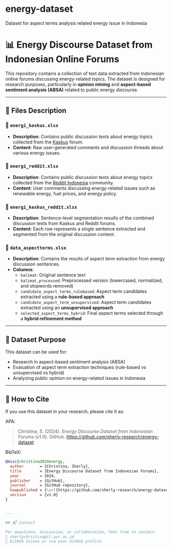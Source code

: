 # energy-dataset
Dataset for aspect terms analysis related energy issue in Indonesia

# 📊 Energy Discourse Dataset from Indonesian Online Forums

This repository contains a collection of text data extracted from Indonesian online forums discussing energy-related topics. The dataset is designed for research purposes, particularly in **opinion mining** and **aspect-based sentiment analysis (ABSA)** related to public energy discourse.

---

## 📁 Files Description

### 🔹 `energi_kaskus.xlsx`
- **Description**: Contains public discussion texts about energy topics collected from the [Kaskus](https://www.kaskus.co.id) forum.
- **Content**: Raw user-generated comments and discussion threads about various energy issues.

### 🔹 `energi_reddit.xlsx`
- **Description**: Contains public discussion texts about energy topics collected from the [Reddit Indonesia](https://www.reddit.com/r/indonesia/) community.
- **Content**: User comments discussing energy-related issues such as renewable energy, fuel prices, and energy policy.

### 🔹 `energi_kaskus_reddit.xlsx`
- **Description**: Sentence-level segmentation results of the combined discussion texts from Kaskus and Reddit forums.
- **Content**: Each row represents a single sentence extracted and segmented from the original discussion content.

### 🔹 `data_aspectterms.xlsx`
- **Description**: Contains the results of aspect term extraction from energy discussion sentences.
- **Columns**:
  - `kalimat`: Original sentence text
  - `kalimat_processed`: Preprocessed version (lowercased, normalized, and stopwords removed)
  - `candidate_aspect_terms_rulebased`: Aspect term candidates extracted using a **rule-based approach**
  - `candidate_aspect_term_unsupervised`: Aspect term candidates extracted using an **unsupervised approach**
  - `selected_aspect_terms_hybrid`: Final aspect terms selected through a **hybrid refinement method**

---

## 📌 Dataset Purpose

This dataset can be used for:
- Research in aspect-based sentiment analysis (ABSA)
- Evaluation of aspect term extraction techniques (rule-based vs unsupervised vs hybrid)
- Analyzing public opinion on energy-related issues in Indonesia

---

## 📌 How to Cite

If you use this dataset in your research, please cite it as:

APA:
> Christina, S. (2024). *Energy Discourse Dataset from Indonesian Forums* (v1.0). GitHub. https://github.com/sherly-research/energy-dataset

BibTeX:
```bibtex
@misc{christina2024energy,
  author       = {Christina, Sherly},
  title        = {Energy Discourse Dataset from Indonesian Forums},
  year         = 2024,
  publisher    = {GitHub},
  journal      = {GitHub repository},
  howpublished = {\url{https://github.com/sherly-research/energy-dataset}},
  version      = {v1.0}
}


---

## 📬 Contact

For questions, discussion, or collaboration, feel free to contact:  
📧 sherlychristina@it.upr.ac.id  
📍 GitHub Issues or via your GitHub profile
